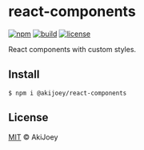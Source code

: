 # react-components

[![npm][npm-image]][npm-url]
[![build][build-image]][build-url]
[![license][license-image]][license-url]

React components with custom styles.

## Install

`$ npm i @akijoey/react-components`

## License

[MIT][license-url] © AkiJoey

[npm-image]: https://img.shields.io/npm/v/@akijoey/react-components
[npm-url]: https://www.npmjs.com/package/@akijoey/react-components
[build-image]: https://img.shields.io/github/workflow/status/akijoey/react-components/Build
[build-url]: https://github.com/akijoey/react-components/actions/workflows/build.yml
[license-image]: https://img.shields.io/github/license/akijoey/react-components
[license-url]: https://github.com/akijoey/react-components/blob/main/LICENSE
